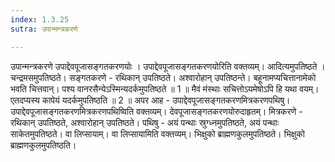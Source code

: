 ```yaml
---
index: 1.3.25
sutra: उपान्मन्त्रकरणे

---
```

 उपान्मन्त्रकरणे उपाद्देवपूजासङ्गतकरणयोः । उपाद्देवपूजासङ्गतकरणयोरिति वक्तव्यम्। आदित्यमुपतिष्ठते । चन्द्रमसमुपतिष्ठते। सङ्गतकरणे  -  रथिकान् उपतिष्ठते। अश्वारोहान् उपतिष्ठन्ते। बहूनामप्यचित्तानामेको भवति चित्तवान्। पश्य वानरसैन्येऽस्मिन्यदर्कमुपतिष्ठते ॥ 1 ॥ मैवं मंस्थाः सचित्तोऽयमेषोऽपि हि यथा वयम्। एतदप्यस्य कापेयं यदर्कमुपतिष्ठति ॥ 2 ॥ अपर आह  -  उपाद्देवपूजासङ्गतकरणमित्रकरणपथिषु। उपाद्देवपूजासङ्गतकरणमित्रकरणपथिष्विति वक्तव्यम्। देवपूजासङ्गतकरणयोरुदाहृतम्। मित्रकरणे  -  रथिकान् उपतिष्ठते, अश्वारोहान् उपतिष्ठते। पथिषु  -  अयं पन्थाः स्रुग्ध्नमुपतिष्ठते, अयं पन्थाः साकेतमुपतिष्ठते। वा लिप्सायाम्। वा लिप्सायामिति वक्तव्यम्। भिक्षुको ब्राह्मणकुलमुपतिष्ठते। भिक्षुको ब्राह्मणकुलमुपतिष्ठति। 